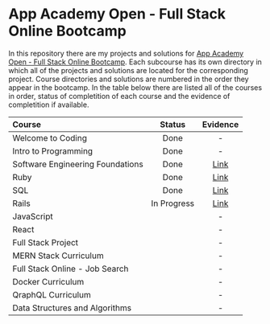 # App Academy Open - Full Stack Online Bootcamp

In this repository there are my projects and solutions for [App Academy Open - Full Stack Online Bootcamp](https://open.appacademy.io/). Each subcourse has its own directory in which all of the projects and solutions are located for the corresponding project. Course directories and solutions are numbered in the order they appear in the bootcamp. In the table below there are listed all of the courses in order, status of completition of each course and the evidence of completition if available.

| Course                           |   Status    |                  Evidence                   |
| :------------------------------- | :---------: | :-----------------------------------------: |
| Welcome to Coding                |    Done     |                      -                      |
| Intro to Programming             |    Done     |                      -                      |
| Software Engineering Foundations |    Done     | [Link](00_software_engineering_foundations) |
| Ruby                             |    Done     |              [Link](/01_ruby)               |
| SQL                              |    Done     |               [Link](/02_sql)               |
| Rails                            | In Progress |              [Link](/03_rails)              |
| JavaScript                       |             |                      -                      |
| React                            |             |                      -                      |
| Full Stack Project               |             |                      -                      |
| MERN Stack Curriculum            |             |                      -                      |
| Full Stack Online - Job Search   |             |                      -                      |
| Docker Curriculum                |             |                      -                      |
| QraphQL Curriculum               |             |                      -                      |
| Data Structures and Algorithms   |             |                      -                      |
